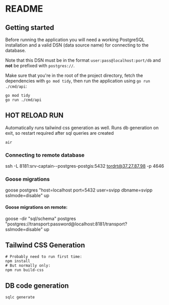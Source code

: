 # README



## Getting started

Before running the application you will need a working PostgreSQL installation and a valid DSN (data source name) for connecting to the database.


Note that this DSN must be in the format `user:pass@localhost:port/db` and **not** be prefixed with `postgres://`.

Make sure that you're in the root of the project directory, fetch the dependencies with `go mod tidy`, then run the application using `go run ./cmd/api`:

```
go mod tidy 
go run ./cmd/api
```

## HOT RELOAD RUN
Automatically runs tailwind css generation as well.
Runs db generation on exit, so restart required after sql queries are created
```
air
```


### Connecting to remote database
ssh -L 8181:srv-captain--postgres-postgis:5432 tordrt@37.27.87.98 -p 4646

### Goose migrations
goose postgres "host=localhost port=5432 user=svipp dbname=svipp sslmode=disable" up
#### Goose migrations on remote:
goose -dir "sql/schema" postgres "postgres://transport:password@localhost:8181/transport?sslmode=disable" up


## Tailwind CSS Generation
```
# Probably need to run first time:
npm install
# But normally only:
npm run build-css
```

## DB code generation
```
sqlc generate
```